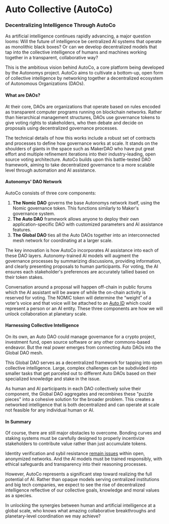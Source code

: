 # Auto Collective (AutoCo)

### Decentralizing Intelligence Through AutoCo

As artificial intelligence continues rapidly advancing, a major question looms: Will the future of intelligence be centralized AI systems that operate as monolithic black boxes? Or can we develop decentralized models that tap into the collective intelligence of humans and machines working together in a transparent, collaborative way?

This is the ambitious vision behind AutoCo, a core platform being developed by the Autonomys project. AutoCo aims to cultivate a bottom-up, open form of collective intelligence by networking together a decentralized ecosystem of Autonomous Organizations (DAOs).

#### What are DAOs?

At their core, DAOs are organizations that operate based on rules encoded as transparent computer programs running on blockchain networks. Rather than hierarchical management structures, DAOs use governance tokens to give voting rights to stakeholders, who then debate and decide on proposals using decentralized governance processes.

The technical details of how this works include a robust set of contracts and processes to define how governance works at scale. It stands on the shoulders of giants in the space such as MakerDAO who have put great effort and multiple refinement iterations into their industry-leading, open source voting architecture. AutoCo builds upon this battle-tested DAO framework, aiming to take decentralized governance to a more scalable level through automation and AI assistance.

#### Autonomys' DAO Network

AutoCo consists of three core components:

1. **The Nomic DAO** governs the base Autonomys network itself, using the Nomic governance token. This functions similarly to Maker's governance system.
2. **The Auto DAO** framework allows anyone to deploy their own application-specific DAO with customized parameters and AI assistance features.
3. **The Global DAO** ties all the Auto DAOs together into an interconnected mesh network for coordinating at a larger scale.

The key innovation is how AutoCo incorporates AI assistance into each of these DAO layers. Autonomy-trained AI models will augment the governance processes by summarizing discussions, providing information, and clearly presenting proposals to human participants. For voting, the AI ensures each stakeholder's preferences are accurately tallied based on their token stakes.

Conversation around a proposal will happen off-chain in public forums which the AI assistant will be aware of while the on-chain activity is reserved for voting. The NOMIC token will determine the “weight” of a voter’s voice and that voice will be attached to an [Auto ID](https://www.notion.so/Autonomous-Identity-Auto-ID-07730fc66a714c16b75790c496c81755?pvs=21) which could represent a person or an AI entity. These three components are how we will unlock collaboration at planetary scale.

#### Harnessing Collective Intelligence

On its own, an Auto DAO could manage governance for a crypto project, investment fund, open source software or any other commons-based endeavor. But the real power emerges from connecting Auto DAOs into the Global DAO mesh.

This Global DAO serves as a decentralized framework for tapping into open collective intelligence. Large, complex challenges can be subdivided into smaller tasks that get parceled out to different Auto DAOs based on their specialized knowledge and stake in the issue.

As human and AI participants in each DAO collectively solve their component, the Global DAO aggregates and recombines these "puzzle pieces" into a cohesive solution for the broader problem. This creates a networked intelligence that is both decentralized and can operate at scale not feasible for any individual human or AI.

#### In Summary

Of course, there are still major obstacles to overcome. Bonding curves and staking systems must be carefully designed to properly incentivize stakeholders to contribute value rather than just accumulate tokens.

Identity verification and sybil resistance [remain issues](https://forum.bankless.community/t/banklessdao-incident-report-governance-sybil-attack/5533) within open, anonymized networks. And the AI models must be trained responsibly, with ethical safeguards and transparency into their reasoning processes.

However, AutoCo represents a significant step toward realizing the full potential of AI. Rather than opaque models serving centralized institutions and big tech companies, we expect to see the rise of decentralized intelligence reflective of our collective goals, knowledge and moral values as a species.

In unlocking the synergies between human and artificial intelligence at a global scale, who knows what amazing collaborative breakthroughs and planetary-level coordination we may achieve?
